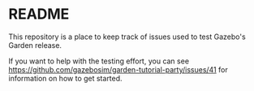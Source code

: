 README
======

This repository is a place to keep track of issues used to test Gazebo's Garden release.

If you want to help with the testing effort, you can see https://github.com/gazebosim/garden-tutorial-party/issues/41 for information on how to get started.
